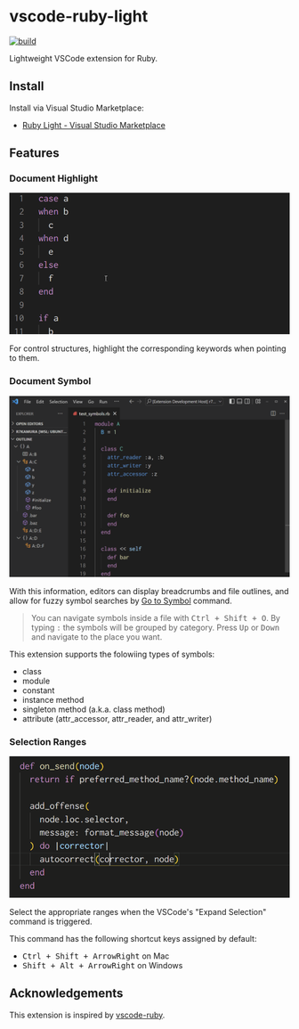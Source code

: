 # vscode-ruby-light

[![build](https://github.com/r7kamura/vscode-ruby-light/actions/workflows/build.yml/badge.svg)](https://github.com/r7kamura/vscode-ruby-light/actions/workflows/build.yml)

Lightweight VSCode extension for Ruby.

## Install

Install via Visual Studio Marketplace:

- [Ruby Light - Visual Studio Marketplace](https://marketplace.visualstudio.com/items?itemName=r7kamura.vscode-ruby-light)

## Features

### Document Highlight

![demo](images/document-highlight.gif)

For control structures, highlight the corresponding keywords when pointing to them.

### Document Symbol

![demo](images/document-symbol.gif)

With this information, editors can display breadcrumbs and file outlines, and allow for fuzzy symbol searches by [Go to Symbol](https://code.visualstudio.com/docs/editor/editingevolved#_go-to-symbol) command.

> You can navigate symbols inside a file with <kbd>Ctrl + Shift + O</kbd>. By typing `:` the symbols will be grouped by category. Press <kbd>Up</kbd> or <kbd>Down</kbd> and navigate to the place you want.

This extension supports the folowiing types of symbols:

- class
- module
- constant
- instance method
- singleton method (a.k.a. class method)
- attribute (attr_accessor, attr_reader, and attr_writer)

### Selection Ranges

![demo](images/selection-ranges.gif)

Select the appropriate ranges when the VSCode's "Expand Selection" command is triggered.

This command has the following shortcut keys assigned by default:

- <kbd>Ctrl + Shift + ArrowRight</kbd> on Mac
- <kbd>Shift + Alt + ArrowRight</kbd> on Windows

## Acknowledgements

This extension is inspired by [vscode-ruby](https://github.com/rubyide/vscode-ruby).
